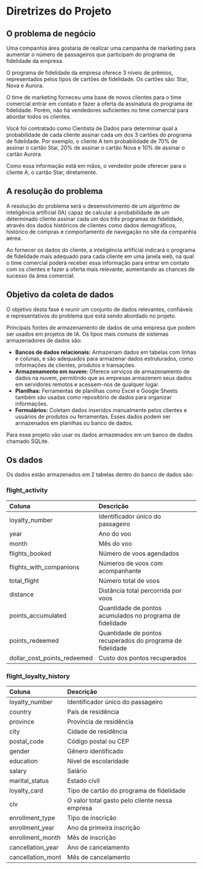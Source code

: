 
# Diretrizes do Projeto

## O problema de negócio

Uma companhia área gostaria de realizar uma campanha de marketing para aumentar o número de passageiros que participam do programa de fidelidade da empresa.

O programa de fidelidade da empresa oferece 3 níveis de prêmios, representados pelos tipos de cartões de fidelidade. Os cartões são: Star, Nova e Aurora.

O time de marketing forneceu uma base de novos clientes para o time comercial entrar em contato e fazer a oferta da assinatura do programa de fidelidade. Porém, não há vendedores suficientes no time comercial para abordar todos os clientes.

Você foi contratado como Cientista de Dados para determinar qual a probabilidade de cada cliente assinar cada um dos 3 cartões do programa de fidelidade. Por exemplo, o cliente A tem probabilidade de 70% de assinar o cartão Star, 20% de assinar o cartão Nova e 10% de assinar o cartão Aurora.

Como essa informação está em mãos, o vendedor pode oferecer para o cliente A, o cartão
Star, diretamente.

## A resolução do problema

A resolução do problema será o desenvolvimento de um algoritmo de inteligência artificial (IA) capaz de calcular a probabilidade de um determinado cliente assinar cada um dos três programas de fidelidade, através dos dados históricos de clientes como dados demográficos, histórico de compras e comportamento de navegação no site da companhia aérea.

Ao fornecer os dados do cliente, a inteligência artificial indicará o programa de fidelidade mais adequado para cada cliente em uma janela web, na qual o time comercial poderá receber essa informação para entrar em contato com os clientes e fazer a oferta mais relevante, aumentando as chances de sucesso da área comercial.

## Objetivo da coleta de dados

O objetivo desta fase é reunir um conjunto de dados relevantes, confiáveis e representativos do problema que está sendo abordado no projeto.

Principais fontes de armazenamento de dados de uma empresa que podem ser usados em projetos de IA. Os tipos mais comuns de sistemas armazenadores de dados são:

 - **Bancos de dados relacionais:** Armazenam dados em tabelas com linhas e colunas, e são adequados para armazenar dados estruturados, como informações de clientes, produtos e transações.
 - **Armazenamento em nuvem:** Oferece serviços de armazenamento de dados na nuvem, permitindo que as empresas armazenem seus dados em servidores remotos e acessem-nos de qualquer lugar.
 - **Planilhas:** Ferramentas de planilhas como Excel e Google Sheets também são usadas como repositório de dados para organizar informações.
 - **Formulários:** Coletam dados inseridos manualmente pelos clientes e usuários de produtos ou ferramentas. Esses dados podem ser armazenados em planilhas ou banco de dados.

Para esse projeto vão usar os dados armazenados em um banco de dados chamado SQLite.

## Os dados

Os dados estão armazenados em 2 tabelas dentro do banco de dados são:

### flight_activity

Coluna   | Descrição
:------- | :------
loyalty_number | Identificador único do passageiro
year | Ano do voo
month | Mês do voo
flights_booked | Número de voos agendados
flights_with_companions | Números de voos com acompanhante
total_flight | Número total de voos
distance | Distância total percorrida por voos
points_accumulated | Quantidade de pontos acumulados no programa de fidelidade
points_redeemed | Quantidade de pontos recuperados do programa de fidelidade
dollar_cost_points_redeemed | Custo dos pontos recuperados

### flight_loyalty_history

Coluna   | Descrição
:------- | :------
loyalty_number | Identificador único do passageiro
country | País de residência
province | Província de residência
city | Cidade de residência
postal_code | Código postal ou CEP
gender | Gênero identificado
education | Nível de escolaridade
salary | Salário
marital_status | Estado civil
loyalty_card | Tipo de cartão do programa de fidelidade
clv | O valor total gasto pelo cliente nessa empresa
enrollment_type | Tipo de inscrição
enrollment_year | Ano da primeira inscrição
enrollment_month | Mês de inscrição
cancellation_year | Ano de cancelamento
cancellation_mont | Mês de cancelamento
